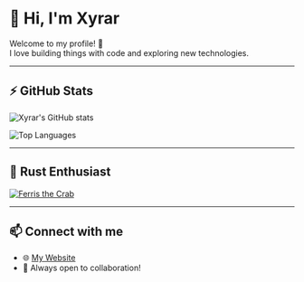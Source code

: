 # 👋 Hi, I'm Xyrar

Welcome to my profile! 🚀  
I love building things with code and exploring new technologies.  

---

## ⚡ GitHub Stats

![Xyrar's GitHub stats](https://github-readme-stats.vercel.app/api?username=xyrar&show_icons=true&theme=tokyonight)

![Top Languages](https://github-readme-stats.vercel.app/api/top-langs/?username=xyrar&layout=compact&theme=tokyonight)

---

## 🦀 Rust Enthusiast

[![Ferris the Crab](https://raw.githubusercontent.com/rust-lang/rust-artwork/master/ferris/branding/ferris.png)](https://www.rust-lang.org/)

---

## 📫 Connect with me

- 🌐 [My Website](http://xyrar.rf.gd)
- 💬 Always open to collaboration!
